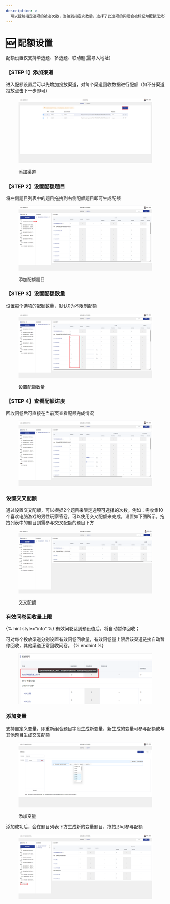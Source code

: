 ```yaml
---
description: >-
  可以控制指定选项的被选次数，当达到指定次数后，选择了此选项的问卷会被标记为配额无效答卷。例如，一份问卷需要收集的答卷是男，女各500份，就可以通过设置配额来控制
---
```


# 🆕 配额设置

配额设置仅支持单选题、多选题、联动题(需导入地址）

### 【STEP 1】添加渠道

进入配额设置后可以先增加投放渠道，对每个渠道回收数据进行配额（如不分渠道投放点击下一步即可）

<figure><img src="../../../.gitbook/assets/image (825).png" alt=""><figcaption><p>添加渠道</p></figcaption></figure>

### 【STEP 2】设置配额题目

将左侧题目列表中的题目拖拽到右侧配额题目即可生成配额

<figure><img src="../../../.gitbook/assets/image (828).png" alt=""><figcaption><p>添加配额题目</p></figcaption></figure>

### 【STEP 3】设置配额数量

设置每个选项的配额数量，默认0为不限制配额

<figure><img src="../../../.gitbook/assets/image (829).png" alt=""><figcaption><p>设置配额数量</p></figcaption></figure>

### 【STEP 4】查看配额进度

回收问卷后可直接在当前页查看配额完成情况

<figure><img src="../../../.gitbook/assets/image (830).png" alt=""><figcaption></figcaption></figure>

### 设置交叉配额

通过设置交叉配额，可以根据2个题目来限定选项可选择的次数。例如：需收集10个喜欢电脑游戏的男性玩家答卷，可以使用交叉配额来完成，设置如下图所示，拖拽列表中的题目到需参与交叉配额的题目下方

<figure><img src="../../../.gitbook/assets/交叉配额1.gif" alt=""><figcaption><p>交叉配额</p></figcaption></figure>

### 有效问卷回收量上限

{% hint style="info" %}
有效问卷达到预设值后，将自动暂停回收；

可对每个投放渠道分别设置有效问卷回收量，有效问卷量上限后该渠道链接自动暂停回收，其他渠道正常回收问卷。
{% endhint %}

<figure><img src="../../../.gitbook/assets/image (23).png" alt=""><figcaption></figcaption></figure>

### 添加变量

支持自定义变量，即重新组合题目字段生成新变量，新生成的变量可参与配额或与其他题目生成交叉配额

<figure><img src="../../../.gitbook/assets/image (832).png" alt=""><figcaption><p>添加变量</p></figcaption></figure>

添加成功后，会在题目列表下方生成新的变量题目，拖拽即可参与配额

<figure><img src="../../../.gitbook/assets/image (833).png" alt=""><figcaption></figcaption></figure>
